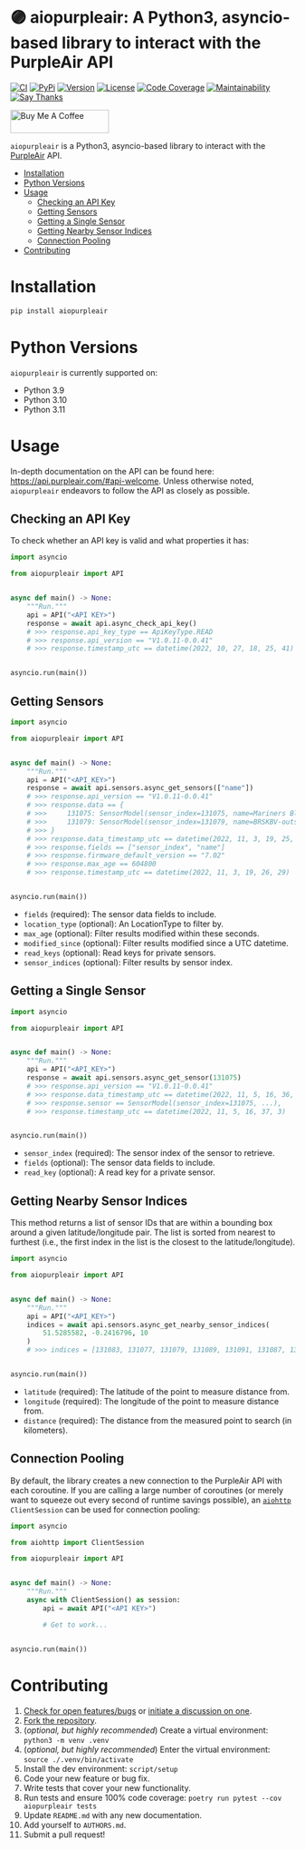 # 🟣 aiopurpleair: A Python3, asyncio-based library to interact with the PurpleAir API

[![CI](https://github.com/bachya/aiopurpleair/workflows/CI/badge.svg)](https://github.com/bachya/aiopurpleair/actions)
[![PyPi](https://img.shields.io/pypi/v/aiopurpleair.svg)](https://pypi.python.org/pypi/aiopurpleair)
[![Version](https://img.shields.io/pypi/pyversions/aiopurpleair.svg)](https://pypi.python.org/pypi/aiopurpleair)
[![License](https://img.shields.io/pypi/l/aiopurpleair.svg)](https://github.com/bachya/aiopurpleair/blob/main/LICENSE)
[![Code Coverage](https://codecov.io/gh/bachya/aiopurpleair/branch/dev/graph/badge.svg)](https://codecov.io/gh/bachya/aiopurpleair)
[![Maintainability](https://api.codeclimate.com/v1/badges/40e0f45570a0eb9aab24/maintainability)](https://codeclimate.com/github/bachya/aiopurpleair/maintainability)
[![Say Thanks](https://img.shields.io/badge/SayThanks-!-1EAEDB.svg)](https://saythanks.io/to/bachya)

<a href="https://www.buymeacoffee.com/bachya1208P" target="_blank"><img src="https://cdn.buymeacoffee.com/buttons/default-orange.png" alt="Buy Me A Coffee" height="41" width="174"></a>

`aiopurpleair` is a Python3, asyncio-based library to interact with the
[PurpleAir](https://www2.purpleair.com/) API.

- [Installation](#installation)
- [Python Versions](#python-versions)
- [Usage](#usage)
  - [Checking an API Key](#checking-an-api-key)
  - [Getting Sensors](#getting-sensors)
  - [Getting a Single Sensor](#getting-a-single-sensor)
  - [Getting Nearby Sensor Indices](#getting-nearby-sensor-indices)
  - [Connection Pooling](#connection-pooling)
- [Contributing](#contributing)

# Installation

```bash
pip install aiopurpleair
```

# Python Versions

`aiopurpleair` is currently supported on:

- Python 3.9
- Python 3.10
- Python 3.11

# Usage

In-depth documentation on the API can be found here:
https://api.purpleair.com/#api-welcome. Unless otherwise noted, `aiopurpleair` endeavors
to follow the API as closely as possible.

## Checking an API Key

To check whether an API key is valid and what properties it has:

```python
import asyncio

from aiopurpleair import API


async def main() -> None:
    """Run."""
    api = API("<API KEY>")
    response = await api.async_check_api_key()
    # >>> response.api_key_type == ApiKeyType.READ
    # >>> response.api_version == "V1.0.11-0.0.41"
    # >>> response.timestamp_utc == datetime(2022, 10, 27, 18, 25, 41)


asyncio.run(main())
```

## Getting Sensors

```python
import asyncio

from aiopurpleair import API


async def main() -> None:
    """Run."""
    api = API("<API_KEY>")
    response = await api.sensors.async_get_sensors(["name"])
    # >>> response.api_version == "V1.0.11-0.0.41"
    # >>> response.data == {
    # >>>     131075: SensorModel(sensor_index=131075, name=Mariners Bluff),
    # >>>     131079: SensorModel(sensor_index=131079, name=BRSKBV-outside),
    # >>> }
    # >>> response.data_timestamp_utc == datetime(2022, 11, 3, 19, 25, 31)
    # >>> response.fields == ["sensor_index", "name"]
    # >>> response.firmware_default_version == "7.02"
    # >>> response.max_age == 604800
    # >>> response.timestamp_utc == datetime(2022, 11, 3, 19, 26, 29)


asyncio.run(main())
```

- `fields` (required): The sensor data fields to include.
- `location_type` (optional): An LocationType to filter by.
- `max_age` (optional): Filter results modified within these seconds.
- `modified_since` (optional): Filter results modified since a UTC datetime.
- `read_keys` (optional): Read keys for private sensors.
- `sensor_indices` (optional): Filter results by sensor index.

## Getting a Single Sensor

```python
import asyncio

from aiopurpleair import API


async def main() -> None:
    """Run."""
    api = API("<API_KEY>")
    response = await api.sensors.async_get_sensor(131075)
    # >>> response.api_version == "V1.0.11-0.0.41"
    # >>> response.data_timestamp_utc == datetime(2022, 11, 5, 16, 36, 21)
    # >>> response.sensor == SensorModel(sensor_index=131075, ...),
    # >>> response.timestamp_utc == datetime(2022, 11, 5, 16, 37, 3)


asyncio.run(main())
```

- `sensor_index` (required): The sensor index of the sensor to retrieve.
- `fields` (optional): The sensor data fields to include.
- `read_key` (optional): A read key for a private sensor.

## Getting Nearby Sensor Indices

This method returns a list of sensor IDs that are within a bounding box around a given
latitude/longitude pair. The list is sorted from nearest to furthest (i.e., the first
index in the list is the closest to the latitude/longitude).

```python
import asyncio

from aiopurpleair import API


async def main() -> None:
    """Run."""
    api = API("<API_KEY>")
    indices = await api.sensors.async_get_nearby_sensor_indices(
        51.5285582, -0.2416796, 10
    )
    # >>> indices = [131083, 131077, 131079, 131089, 131091, 131087, 131075]


asyncio.run(main())
```

- `latitude` (required): The latitude of the point to measure distance from.
- `longitude` (required): The longitude of the point to measure distance from.
- `distance` (required): The distance from the measured point to search (in kilometers).

## Connection Pooling

By default, the library creates a new connection to the PurpleAir API with each
coroutine. If you are calling a large number of coroutines (or merely want to squeeze
out every second of runtime savings possible), an
[`aiohttp`](https://github.com/aio-libs/aiohttp) `ClientSession` can be used for connection
pooling:

```python
import asyncio

from aiohttp import ClientSession

from aiopurpleair import API


async def main() -> None:
    """Run."""
    async with ClientSession() as session:
        api = await API("<API KEY>")

        # Get to work...


asyncio.run(main())
```

# Contributing

1. [Check for open features/bugs](https://github.com/bachya/aiopurpleair/issues)
   or [initiate a discussion on one](https://github.com/bachya/aiopurpleair/issues/new).
2. [Fork the repository](https://github.com/bachya/aiopurpleair/fork).
3. (_optional, but highly recommended_) Create a virtual environment: `python3 -m venv .venv`
4. (_optional, but highly recommended_) Enter the virtual environment: `source ./.venv/bin/activate`
5. Install the dev environment: `script/setup`
6. Code your new feature or bug fix.
7. Write tests that cover your new functionality.
8. Run tests and ensure 100% code coverage: `poetry run pytest --cov aiopurpleair tests`
9. Update `README.md` with any new documentation.
10. Add yourself to `AUTHORS.md`.
11. Submit a pull request!
